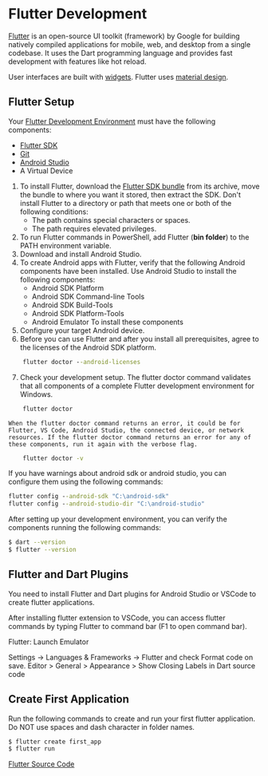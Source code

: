 # Flutter Development

[Flutter](https://github.com/flutter/flutter) is an open-source UI toolkit (framework) by Google for building natively compiled applications for mobile, web, and desktop from a single codebase. It uses the Dart programming language and provides fast development with features like hot reload.

User interfaces are built with [widgets](https://docs.flutter.dev/ui/widgets). Flutter uses [material design](https://m3.material.io/).

## Flutter Setup

Your [Flutter Development Environment](https://docs.flutter.dev/get-started/install/windows/mobile) must have the following components:

* [Flutter SDK](https://docs.flutter.dev/get-started/install)
* [Git](https://git-scm.com/)
* [Android Studio](https://developer.android.com/studio)
* A Virtual Device

1. To install Flutter, download the [Flutter SDK bundle](https://docs.flutter.dev/release/archive) from its archive, move the bundle to where you want it stored, then extract the SDK. Don't install Flutter to a directory or path that meets one or both of the following conditions:
    * The path contains special characters or spaces.
    * The path requires elevated privileges.
2. To run Flutter commands in PowerShell, add Flutter (**bin folder**) to the PATH environment variable.
3. Download and install Android Studio.
4. To create Android apps with Flutter, verify that the following Android components have been installed. Use Android Studio to install the following components:
    * Android SDK Platform
    * Android SDK Command-line Tools
    * Android SDK Build-Tools
    * Android SDK Platform-Tools
    * Android Emulator
    To install these components
5. Configure your target Android device.
6. Before you can use Flutter and after you install all prerequisites, agree to the licenses of the Android SDK platform.
```bat
    flutter doctor --android-licenses
```
7. Check your development setup. The flutter doctor command validates that all components of a complete Flutter development environment for Windows.
```bat   
    flutter doctor
```    
    When the flutter doctor command returns an error, it could be for Flutter, VS Code, Android Studio, the connected device, or network resources. If the flutter doctor command returns an error for any of these components, run it again with the verbose flag.
```bat    
    flutter doctor -v
```

If you have warnings about android sdk or android studio, you can configure them using the following commands:

```bat
flutter config --android-sdk "C:\android-sdk"
flutter config --android-studio-dir "C:\android-studio"
```

After setting up your development environment, you can verify the components running the following commands:

```bash
$ dart --version
$ flutter --version
```

## Flutter and Dart Plugins

You need to install Flutter and Dart plugins for Android Studio or VSCode to create flutter applications. 

After installing flutter extension to VSCode, you can access flutter commands by typing Flutter to command bar (F1 to open command bar).

Flutter: Launch Emulator

Settings -> Languages & Frameworks -> Flutter and check Format code on save.
Editor > General > Appearance > Show Closing Labels in Dart source code

## Create First Application

Run the following commands to create and run your first flutter application. Do NOT use spaces and dash character in folder names.

```bash
$ flutter create first_app
$ flutter run
```

[Flutter Source Code](https://github.com/flutter/flutter/tree/master/packages/flutter/lib/src)